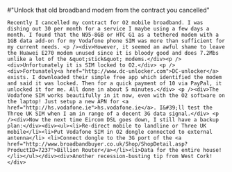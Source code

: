 #"Unlock that old broadband modem from the contract you cancelled"


    Recently I cancelled my contract for O2 mobile broadband. I was dishing out 30 per month for a service I maybe using a few days a month. I found that the N95-8GB or HTC G1 as a tethered modem with a 1GB data add-on for my Vodafone phone SIM was more than sufficient for my current needs. <p /><div>However, it seemed an awful shame to leave the Huawei E270 modem unused since it is bloody good and does 7.2Mbs unlike a lot of the &quot;stick&quot; modems.</div><p /><div>Unfortunately it is SIM locked to O2.</div> <p /><div>Fortunately<a href="http://www.dc-unlocker.com">DC-unlocker</a> exists. I downloaded their simple free app which identified the modem and said it was locked. Then for a quick payment of 10 via PayPal, it unlocked it for me. All done in about 5 minutes.</div> <p /><div>The Vodafone SIM works beautifully in it now, even with the O2 software on the laptop! Just setup a new APN for <a href="http://hs.vodafone.ie">hs.vodafone.ie</a>. I&#39;ll test the Three UK SIM when I am in range of a decent 3G data signal.</div> <p /><div>Now the next time Eircom DSL goes down, I still have a backup plan:</div><div><ul><li>Re-direct mobile to landline or Three UK mobile</li><li>Put Vodafone SIM in O2 dongle connected to external antenna</li> <li>Connect dongle to the 3G port of the <a href="http://www.broadbandbuyer.co.uk/Shop/ShopDetail.asp?ProductID=7237">Billion Router</a></li><li>Data for the entire house!</li></ul></div><div>Another recession-busting tip from West Cork!</div>
  